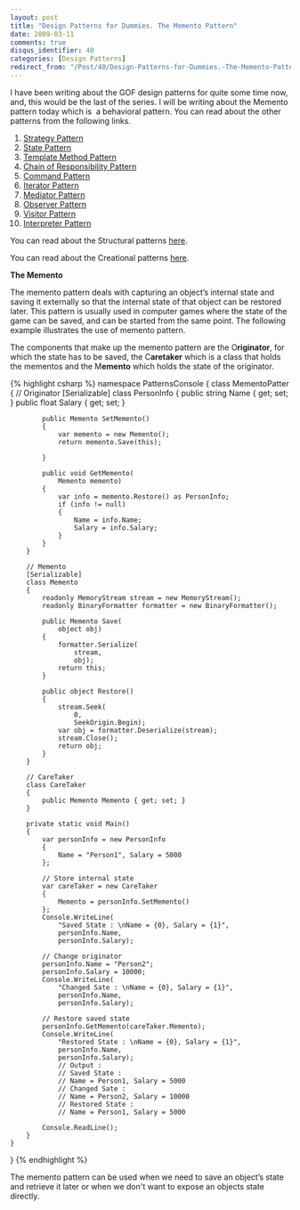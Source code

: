 ```yaml
---
layout: post
title: "Design Patterns for Dummies. The Memento Pattern"
date: 2009-03-11
comments: true
disqus_identifier: 40
categories: [Design Patterns]
redirect_from: "/Post/40/Design-Patterns-for-Dummies.-The-Memento-Pattern.aspx/"
---
```

I have been writing about the GOF design patterns for quite some time
now, and, this would be the last of the series. I will be writing about
the Memento pattern today which is  a behavioral pattern. You can read
about the other patterns from the following links.

1.  [Strategy
    Pattern](/2009/01/12/Design-Patterns-for-Dummies.-The-Strategy-Pattern/)
2.  [State
    Pattern](/2009/01/15/Design-Patterns-for-Dummies.-The-State-Pattern/)
3.  [Template Method
    Pattern](/2009/01/19/Design-Patterns-for-Dummies.-The-Template-Method-Pattern/)
4.  [Chain of Responsibility
    Pattern](/2009/01/22/Design-Patterns-for-Dummies.-The-Chain-of-Responsibility-Pattern/)
5.  [Command
    Pattern](/2009/02/02/Design-Patterns-for-Dummies.-The-Command-Pattern/)
6.  [Iterator
    Pattern](/2009/02/05/Design-Patterns-for-Dummies.-The-Iterator-Pattern/)
7.  [Mediator
    Pattern](/2009/02/09/Design-Patterns-for-Dummies.-The-Mediator-Pattern/)
8.  [Observer
    Pattern](/2009/02/17/Design-Patterns-for-Dummies.-The-Observer-Pattern/)
9.  [Visitor
    Pattern](/2009/02/24/Design-Patterns-for-Dummies.-The-Visitor-Pattern/)
10. [Interpreter
    Pattern](/2009/03/03/Design-Patterns-for-Dummies.-The-Interpreter-Pattern/)

You can read about the Structural patterns
[here](/2008/12/15/Structural-Design-Patterns/).

You can read about the Creational patterns
[here](/2009/01/12/Creational-Design-Patterns/).

**The Memento**

The memento pattern deals with capturing an object’s internal state and
saving it externally so that the internal state of that object can be
restored later. This pattern is usually used in computer games where the
state of the game can be saved, and can be started from the same point.
The following example illustrates the use of memento pattern.

The components that make up the memento pattern are the O**riginator**,
for which the state has to be saved, the C**aretaker** which is a class
that holds the mementos and the M**emento** which holds the state of the
originator.

{% highlight csharp %}
namespace PatternsConsole
{
    class MementoPatter
    {
        // Originator
        [Serializable]
        class PersonInfo
        {
            public string Name { get; set; }
            public float Salary { get; set; }

            public Memento SetMemento()
            {
                var memento = new Memento();
                return memento.Save(this);

            }

            public void GetMemento(
                Memento memento)
            {
                var info = memento.Restore() as PersonInfo;
                if (info != null)
                {
                    Name = info.Name;
                    Salary = info.Salary;
                }
            }
        }

        // Memento
        [Serializable]
        class Memento
        {
            readonly MemoryStream stream = new MemoryStream();
            readonly BinaryFormatter formatter = new BinaryFormatter();

            public Memento Save(
                object obj)
            {
                formatter.Serialize(
                    stream,
                    obj);
                return this;
            }

            public object Restore()
            {
                stream.Seek(
                    0,
                    SeekOrigin.Begin);
                var obj = formatter.Deserialize(stream);
                stream.Close();
                return obj;
            }
        }

        // CareTaker
        class CareTaker
        {
            public Memento Memento { get; set; }
        }

        private static void Main()
        {
            var personInfo = new PersonInfo
            {
                Name = "Person1", Salary = 5000
            };
            
            // Store internal state
            var careTaker = new CareTaker
            {
                Memento = personInfo.SetMemento()
            };
            Console.WriteLine(
                "Saved State : \nName = {0}, Salary = {1}",
                personInfo.Name,
                personInfo.Salary);
            
            // Change originator
            personInfo.Name = "Person2";
            personInfo.Salary = 10000;
            Console.WriteLine(
                "Changed Sate : \nName = {0}, Salary = {1}",
                personInfo.Name,
                personInfo.Salary);
            
            // Restore saved state
            personInfo.GetMemento(careTaker.Memento);
            Console.WriteLine(
                "Restored State : \nName = {0}, Salary = {1}",
                personInfo.Name,
                personInfo.Salary);
                // Output :
                // Saved State :
                // Name = Person1, Salary = 5000
                // Changed Sate :
                // Name = Person2, Salary = 10000
                // Restored State :
                // Name = Person1, Salary = 5000

            Console.ReadLine();
        }
    }
}
{% endhighlight %}

The memento pattern can be used when we need to save an object’s state
and retrieve it later or when we don't want to expose an objects state
directly.

